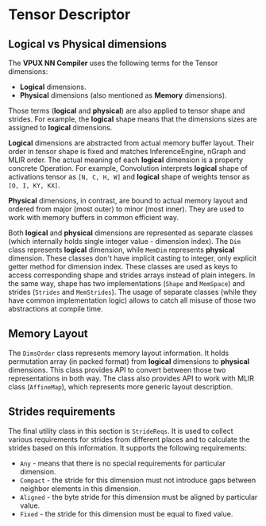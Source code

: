 # Tensor Descriptor

## Logical vs Physical dimensions

The **VPUX NN Compiler** uses the following terms for the Tensor dimensions:

* **Logical** dimensions.
* **Physical** dimensions (also mentioned as **Memory** dimensions).

Those terms (**logical** and **physical**) are also applied to tensor shape and strides.
For example, the **logical** shape means that the dimensions sizes are assigned to **logical** dimensions.

**Logical** dimensions are abstracted from actual memory buffer layout.
Their order in tensor shape is fixed and matches InferenceEngine, nGraph and MLIR order.
The actual meaning of each **logical** dimension is a property concrete Operation.
For example, Convolution interprets **logical** shape of activations tensor as `[N, C, H, W]`
and **logical** shape of weights tensor as `[O, I, KY, KX]`.

**Physical** dimensions, in contrast, are bound to actual memory layout and ordered from major (most outer) to minor (most inner).
They are used to work with memory buffers in common efficient way.

Both **logical** and **physical** dimensions are represented as separate classes (which internally holds single integer value - dimension index).
The `Dim` class represents **logical** dimension, while `MemDim` represents **physical** dimension.
These classes don't have implicit casting to integer, only explicit getter method for dimension index.
These classes are used as keys to access corresponding shape and strides arrays instead of plain integers.
In the same way, shape has two implementations (`Shape` and `MemSpace`) and strides (`Strides` and `MemStrides`).
The usage of separate classes (while they have common implementation logic) allows to catch all misuse of those two abstractions at compile time.

## Memory Layout

The `DimsOrder` class represents memory layout information.
It holds permutation array (in packed format) from **logical** dimensions to **physical** dimensions.
This class provides API to convert between those two representations in both way.
The class also provides API to work with MLIR class (`AffineMap`), which represents more generic layout description.

## Strides requirements

The final utility class in this section is `StrideReqs`.
It is used to collect various requirements for strides from different places and
to calculate the strides based on this information.
It supports the following requirements:

* `Any` - means that there is no special requirements for particular dimension.
* `Compact` - the stride for this dimension must not introduce gaps between neighbor elements in this dimension.
* `Aligned` - the byte stride for this dimension must be aligned by particular value.
* `Fixed` - the stride for this dimension must be equal to fixed value.
